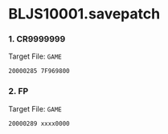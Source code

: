 # BLJS10001.savepatch

### 1. CR9999999

Target File: `GAME`

```
20000285 7F969800
```

### 2. FP

Target File: `GAME`

```
20000289 xxxx0000
```

